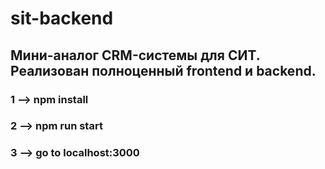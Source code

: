 # sit-backend
## Мини-аналог CRM-системы для СИТ. Реализован полноценный frontend и backend.
### 1 --> npm install
### 2 --> npm run start
### 3 --> go to localhost:3000
